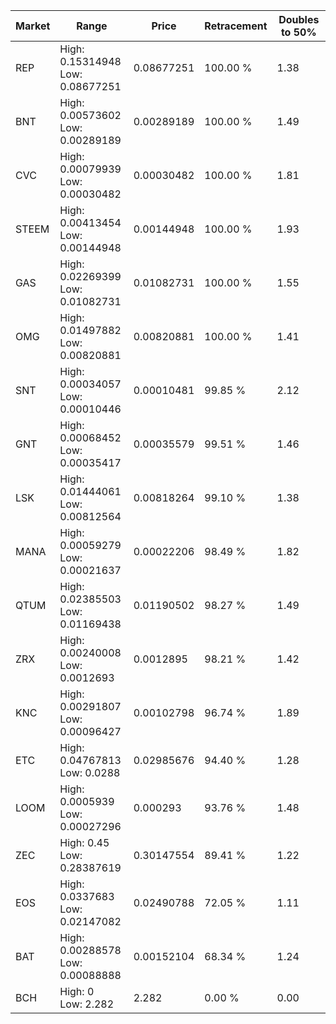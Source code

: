 | Market | Range | Price| Retracement | Doubles to 50% |
| --- | --- | --- | --- | --- |
| REP | High: 0.15314948<br />Low: 0.08677251 | 0.08677251 | 100.00 % | 1.38 |
| BNT | High: 0.00573602<br />Low: 0.00289189 | 0.00289189 | 100.00 % | 1.49 |
| CVC | High: 0.00079939<br />Low: 0.00030482 | 0.00030482 | 100.00 % | 1.81 |
| STEEM | High: 0.00413454<br />Low: 0.00144948 | 0.00144948 | 100.00 % | 1.93 |
| GAS | High: 0.02269399<br />Low: 0.01082731 | 0.01082731 | 100.00 % | 1.55 |
| OMG | High: 0.01497882<br />Low: 0.00820881 | 0.00820881 | 100.00 % | 1.41 |
| SNT | High: 0.00034057<br />Low: 0.00010446 | 0.00010481 | 99.85 % | 2.12 |
| GNT | High: 0.00068452<br />Low: 0.00035417 | 0.00035579 | 99.51 % | 1.46 |
| LSK | High: 0.01444061<br />Low: 0.00812564 | 0.00818264 | 99.10 % | 1.38 |
| MANA | High: 0.00059279<br />Low: 0.00021637 | 0.00022206 | 98.49 % | 1.82 |
| QTUM | High: 0.02385503<br />Low: 0.01169438 | 0.01190502 | 98.27 % | 1.49 |
| ZRX | High: 0.00240008<br />Low: 0.0012693 | 0.0012895 | 98.21 % | 1.42 |
| KNC | High: 0.00291807<br />Low: 0.00096427 | 0.00102798 | 96.74 % | 1.89 |
| ETC | High: 0.04767813<br />Low: 0.0288 | 0.02985676 | 94.40 % | 1.28 |
| LOOM | High: 0.0005939<br />Low: 0.00027296 | 0.000293 | 93.76 % | 1.48 |
| ZEC | High: 0.45<br />Low: 0.28387619 | 0.30147554 | 89.41 % | 1.22 |
| EOS | High: 0.0337683<br />Low: 0.02147082 | 0.02490788 | 72.05 % | 1.11 |
| BAT | High: 0.00288578<br />Low: 0.00088888 | 0.00152104 | 68.34 % | 1.24 |
| BCH | High: 0<br />Low: 2.282 | 2.282 | 0.00 % | 0.00 |

